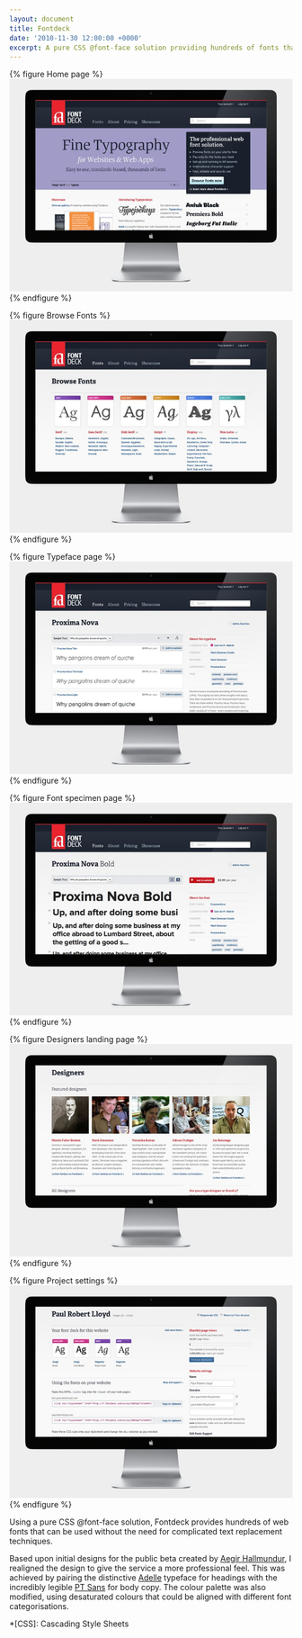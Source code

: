 ```yaml
---
layout: document
title: Fontdeck
date: '2010-11-30 12:00:00 +0000'
excerpt: A pure CSS @font-face solution providing hundreds of fonts that can be used on the web without the need for complicated and non-standard based text replacement techniques.
---
```

{% figure Home page %}
![](/assets/images/projects/fontdeck/0.jpg)
{% endfigure %}

{% figure Browse Fonts %}
![](/assets/images/projects/fontdeck/1.jpg)
{% endfigure %}

{% figure Typeface page %}
![](/assets/images/projects/fontdeck/2.jpg)
{% endfigure %}

{% figure Font specimen page %}
![](/assets/images/projects/fontdeck/3.jpg)
{% endfigure %}

{% figure Designers landing page %}
![](/assets/images/projects/fontdeck/4.jpg)
{% endfigure %}

{% figure Project settings %}
![](/assets/images/projects/fontdeck/5.jpg)
{% endfigure %}

Using a pure CSS @font-face solution, Fontdeck provides hundreds of web fonts that can be used without the need for complicated text replacement techniques.

Based upon initial designs for the public beta created by [Aegir Hallmundur][1], I realigned the design to give the service a more professional feel. This was achieved by pairing the distinctive [Adelle][2] typeface for headings with the incredibly legible [PT Sans][3] for body copy. The colour palette was also modified, using desaturated colours that could be aligned with different font categorisations.

[1]: http://aegir.me/work/fontdeck/
[2]: http://fontdeck.com/typeface/adelle
[3]: http://fontdeck.com/typeface/ptsans

*[CSS]: Cascading Style Sheets